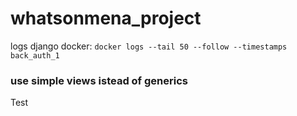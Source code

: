 # whatsonmena_project

logs django docker:
`docker logs --tail 50 --follow --timestamps back_auth_1`

### use simple views istead of generics

Test
